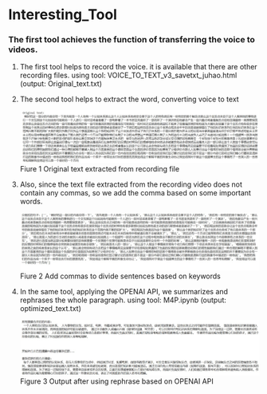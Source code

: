 # Interesting_Tool

### The first tool achieves the function of transferring the voice to videos.


1. The first tool helps to record the voice. it is available that there are other recording files.
using tool: VOICE_TO_TEXT_v3_savetxt_juhao.html
(output: Original_text.txt)


2. The second tool helps to extract the word, converting voice to text

   ![Original text extracted from recording file](./original.jpg)
Fiure 1 Original text extracted from recording file


3. Also, since the text file extracted from the recording video does not contain any commas, so we add the comma based on some important words.
   
   ![Add commas to divide sentences based on keywords](./commas.jpg)
Fiure 2 Add commas to divide sentences based on keywords


5. In the same tool, applying the OPENAI API, we summarizes and rephrases the whole paragraph.
using tool: M4P.ipynb
(output: optimized_text.txt)

   ![Output after using rephrase based on OPENAI API](./final_results.jpg)
Figure 3 Output after using rephrase based on OPENAI API
